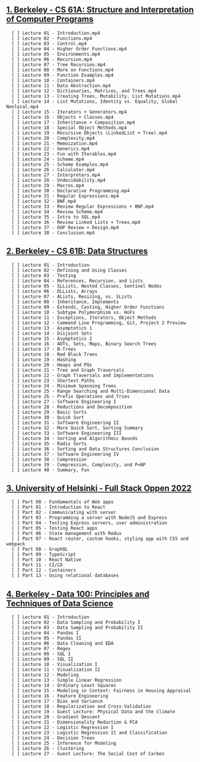 ## [1. Berkeley - CS 61A: Structure and Interpretation of Computer Programs](https://inst.eecs.berkeley.edu/~cs61a/sp21/)<br>

      [ ] Lecture 01 - Introduction.mp4
      [ ] Lecture 02 - Functions.mp4    
      [ ] Lecture 03 - Control.mp4    
      [ ] Lecture 04 - Higher Order Functions.mp4    
      [ ] Lecture 05 - Environments.mp4    
      [ ] Lecture 06 - Recursion.mp4    
      [ ] Lecture 07 - Tree Recursion.mp4    
      [ ] Lecture 08 - More on Functions.mp4    
      [ ] Lecture 09 - Function Examples.mp4    
      [ ] Lecture 10 - Containers.mp4    
      [ ] Lecture 11 - Data Abstraction.mp4    
      [ ] Lecture 12 - Dictionaries, Matrices, and Trees.mp4    
      [ ] Lecture 13 - Creating Trees, Mutability, List Mutations.mp4    
      [ ] Lecture 14 - List Mutations, Identity vs. Equality, Global Nonlocal.mp4    
      [ ] Lecture 15 - Iterators + Generators.mp4    
      [ ] Lecture 16 - Objects + Classes.mp4    
      [ ] Lecture 17 - Inheritance + Composition.mp4    
      [ ] Lecture 18 - Special Object Methods.mp4    
      [ ] Lecture 19 - Recursive Objects (LinkedList + Tree).mp4    
      [ ] Lecture 20 - Complexity.mp4    
      [ ] Lecture 21 - Memoization.mp4    
      [ ] Lecture 22 - Generics.mp4    
      [ ] Lecture 23 - Fun with Iterables.mp4    
      [ ] Lecture 24 - Scheme.mp4    
      [ ] Lecture 25 - Scheme Examples.mp4    
      [ ] Lecture 26 - Calculator.mp4    
      [ ] Lecture 27 - Interpreters.mp4    
      [ ] Lecture 28 - Undecidability.mp4    
      [ ] Lecture 29 - Macros.mp4    
      [ ] Lecture 30 - Declarative Programming.mp4    
      [ ] Lecture 31 - Regular Expressions.mp4    
      [ ] Lecture 32 - BNF.mp4    
      [ ] Lecture 33 - Review Regular Expressions + BNF.mp4    
      [ ] Lecture 34 - Review Scheme.mp4    
      [ ] Lecture 35 - Intro to SQL.mp4    
      [ ] Lecture 36 - Review Linked Lists + Trees.mp4    
      [ ] Lecture 37 - OOP Review + Design.mp4    
      [ ] Lecture 38 - Conclusion.mp4

## [2. Berkeley - CS 61B: Data Structures](https://sp21.datastructur.es/)<br>

      [ ] Lecture 01 - Introduction                 
      [ ] Lecture 02 - Defining and Using Classes
      [ ] Lecture 03 - Testing
      [ ] Lecture 04 - References, Recursion, and Lists
      [ ] Lecture 05 - SLLists, Nested Classes, Sentinel Nodes
      [ ] Lecture 06 - DLLists, Arrays
      [ ] Lecture 07 - ALists, Resizing, vs. SLists
      [ ] Lecture 08 - Inheritance, Implements
      [ ] Lecture 09 - Extends, Casting, Higher Order Functions
      [ ] Lecture 10 - Subtype Polymorphism vs. HoFs
      [ ] Lecture 11 - Exceptions, Iterators, Object Methods
      [ ] Lecture 12 - Command Line Programming, Git, Project 2 Preview
      [ ] Lecture 13 - Asymptotics 1
      [ ] Lecture 14 - Disjoint Sets
      [ ] Lecture 15 - Asymptotics 2
      [ ] Lecture 16 - ADTs, Sets, Maps, Binary Search Trees
      [ ] Lecture 17 - B-Trees
      [ ] Lecture 18 - Red Black Trees
      [ ] Lecture 19 - Hashing
      [ ] Lecture 20 - Heaps and PQs
      [ ] Lecture 21 - Tree and Graph Traversals
      [ ] Lecture 22 - Graph Traversals and Implementations
      [ ] Lecture 23 - Shortest Paths
      [ ] Lecture 24 - Minimum Spanning Trees
      [ ] Lecture 25 - Range Searching and Multi-Dimensional Data
      [ ] Lecture 26 - Prefix Operations and Tries
      [ ] Lecture 27 - Software Engineering I
      [ ] Lecture 28 - Reductions and Decomposition
      [ ] Lecture 29 - Basic Sorts
      [ ] Lecture 30 - Quick Sort
      [ ] Lecture 31 - Software Engineering II
      [ ] Lecture 32 - More Quick Sort, Sorting Summary
      [ ] Lecture 33 - Software Engineering III
      [ ] Lecture 34 - Sorting and Algorithmic Bounds
      [ ] Lecture 35 - Radix Sorts
      [ ] Lecture 36 - Sorting and Data Structures Conclusion
      [ ] Lecture 37 - Software Engineering IV
      [ ] Lecture 38 - Compression
      [ ] Lecture 39 - Compression, Complexity, and P=NP
      [ ] Lecture 40 - Summary, Fun

## [3. University of Helsinki - Full Stack Oppen 2022](https://fullstackopen.com/en/)<br>

      [ ] Part 00 - Fundamentals of Web apps
      [ ] Part 01 - Introduction to React
      [ ] Part 02 - Communicating with server
      [ ] Part 03 - Programming a server with NodeJS and Express
      [ ] Part 04 - Testing Express servers, user administration
      [ ] Part 05 - Testing React apps
      [ ] Part 06 - State management with Redux
      [ ] Part 07 - React router, custom hooks, styling app with CSS and webpack
      [ ] Part 08 - GraphQL
      [ ] Part 09 - TypeScript
      [ ] Part 10 - React Native
      [ ] Part 11 - CI/CD
      [ ] Part 12 - Containers
      [ ] Part 13 - Using relational databases

## [4. Berkeley - Data 100: Principles and Techniques of Data Science](https://ds100.org/fa21/)<br>

      [ ] Lecture 01 - Introduction
      [ ] Lecture 02 - Data Sampling and Probability I    
      [ ] Lecture 03 - Data Sampling and Probability II    
      [ ] Lecture 04 - Pandas I    
      [ ] Lecture 05 - Pandas II    
      [ ] Lecture 06 - Data Cleaning and EDA    
      [ ] Lecture 07 - Regex    
      [ ] Lecture 08 - SQL I    
      [ ] Lecture 09 - SQL II    
      [ ] Lecture 10 - Visualization I    
      [ ] Lecture 11 - Visualization II    
      [ ] Lecture 12 - Modeling    
      [ ] Lecture 13 - Simple Linear Regression    
      [ ] Lecture 14 - Ordinary Least Squares    
      [ ] Lecture 15 - Modeling in Context: Fairness in Housing Appraisal    
      [ ] Lecture 16 - Feature Engineering    
      [ ] Lecture 17 - Bias and Variance    
      [ ] Lecture 18 - Regularization and Cross-Validation    
      [ ] Lecture 19 - Guest Lecture: Physical Data and the Climate    
      [ ] Lecture 20 - Gradient Descent    
      [ ] Lecture 21 - Dimensionality Reduction & PCA    
      [ ] Lecture 22 - Logistic Regression I    
      [ ] Lecture 23 - Logistic Regression II and Classification    
      [ ] Lecture 24 - Decision Trees    
      [ ] Lecture 25 - Inference for Modeling    
      [ ] Lecture 26 - Clustering    
      [ ] Lecture 27 - Guest Lecture: The Social Cost of Carbon
